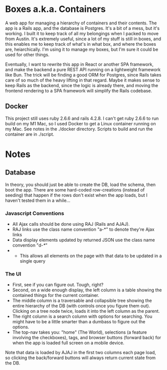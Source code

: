 # Boxes a.k.a. Containers

A web app for managing a hierarchy of containers and their contents.  The app is a Rails app, and the database is Postgres.  It's a bit of a mess, but it's working.  I built it to keep track of all my belongings when I packed to move from Austin.  It's extremely useful, since a lot of my stuff is still in boxes, and this enables me to keep track of what's in what box, and where the boxes are, heiarchically.  I'm using it to manage my boxes, but I'm sure it could be used for other things.

Eventually, I want to rewrite this app in React or another SPA framework, and make the backend a pure REST API running on a lightweight framework like Bun.  The trick will be finding a good ORM for Postgres, since Rails takes care of so much of the heavy lifting in that regard.  Maybe it makes sense to keep Rails as the backend, since the logic is already there, and moving the frontend rendering to a SPA framework will simplify the Rails codebase.

## Docker

This project still uses ruby 2.6.6 and rails 4.2.8.  I can't get ruby 2.6.6 to run build on my M1 Mac, so I used Docker to get a Linux container running on my Mac.  See notes in the ./docker directory.  Scripts to build and run the container are in ./script.

# Notes

## Database

In theory, you should just be able to create the DB, load the schema, then boot the app.  There are some hard-coded row-creations (instead of seeding) that happen if the rows don't exist when the app loads, but I haven't tested them in a while...

### Javascript Conventions

 * All Ajax calls should be done using RAJ (Rails and AJAJ).
 * RAJ links use the class name convention "a-*" to denote they're Ajax links
 * Data display elements updated by returned JSON use the class name convention "d-_*_"
 * * This allows all elements on the page with that data to be updated in a single query

### The UI

 * First, see if you can figure out.  Tough, right?
 * Second, on a wide enough display, the left column is a table showing the contained things for the current container.
 * The middle column is a traversable and collapsible tree showing the entire hierarchy of the DB (with controls once you figure them out).  Clicking on a tree node twice, loads it into the left column as the parent.
 * The right column is a search column with options for searching.  You might have to be a little smarter than a dumbass to figure out the options.
 * The top-nav takes you: "home" (The World), selections (a feature involving the checkboxes), tags, and browser buttons (forward back) for when the app is loaded full screen on a mobile device.


Note that data is loaded by AJAJ in the first two columns each page load, so clicking the back/forward buttons will always return current state from the DB.
